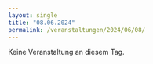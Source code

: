 ```yaml
---
layout: single
title: "08.06.2024"
permalink: /veranstaltungen/2024/06/08/
---
```


Keine Veranstaltung an diesem Tag.
